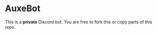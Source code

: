 # AuxeBot

This is a **private** Discord bot. You are free to fork this or copy parts of this repo.
